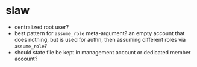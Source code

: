 # slaw
- centralized root user?
- best pattern for `assume_role` meta-argument? an empty account that does nothing, but is used for authn, then assuming different roles via `assume_role`?
- should state file be kept in management account or dedicated member account?
